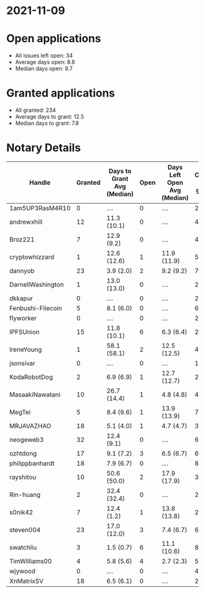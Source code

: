 2021-11-09
==========

# Open applications

- All issues left open: 34
- Average days open: 8.8
- Median days open: 8.7

# Granted applications

- All granted: 234
- Average days to grant: 12.5
- Median days to grant: 7.8

# Notary Details

| Handle            |   Granted | Days to Grant Avg (Median)   |   Open | Days Left Open Avg (Median)   |   Closed (no grant) |
|-------------------|-----------|------------------------------|--------|-------------------------------|---------------------|
| 1am5UP3RasM4R10   |         0 | ....                         |      0 | ....                          |                   2 |
| andrewxhill       |        12 | 11.3  (10.1)                 |      0 | ....                          |                  45 |
| Broz221           |         7 | 12.9  (9.2)                  |      0 | ....                          |                  48 |
| cryptowhizzard    |         1 | 12.6  (12.6)                 |      1 | 11.9  (11.9)                  |                   5 |
| dannyob           |        23 | 3.9  (2.0)                   |      2 | 9.2  (9.2)                    |                  74 |
| DarnellWashington |         1 | 13.0  (13.0)                 |      0 | ....                          |                   2 |
| dkkapur           |         0 | ....                         |      0 | ....                          |                   2 |
| Fenbushi-Filecoin |         5 | 8.1  (6.0)                   |      0 | ....                          |                  67 |
| flyworker         |         0 | ....                         |      0 | ....                          |                   2 |
| IPFSUnion         |        15 | 11.8  (10.1)                 |      6 | 6.3  (6.4)                    |                  27 |
| IreneYoung        |         1 | 58.1  (58.1)                 |      2 | 12.5  (12.5)                  |                   4 |
| jsonsivar         |         0 | ....                         |      0 | ....                          |                  13 |
| KodaRobotDog      |         2 | 6.9  (6.9)                   |      1 | 12.7  (12.7)                  |                   2 |
| MasaakiNawatani   |        10 | 26.7  (14.4)                 |      1 | 4.8  (4.8)                    |                  44 |
| MegTei            |         5 | 8.4  (9.6)                   |      1 | 13.9  (13.9)                  |                   7 |
| MRJAVAZHAO        |        18 | 5.1  (4.0)                   |      1 | 4.7  (4.7)                    |                  34 |
| neogeweb3         |        32 | 12.4  (9.1)                  |      0 | ....                          |                  61 |
| ozhtdong          |        17 | 9.1  (7.2)                   |      3 | 6.5  (6.7)                    |                  62 |
| philippbanhardt   |        18 | 7.9  (6.7)                   |      0 | ....                          |                  81 |
| rayshitou         |        10 | 50.6  (50.0)                 |      2 | 17.9  (17.9)                  |                  36 |
| Rin-huang         |         2 | 32.4  (32.4)                 |      0 | ....                          |                   2 |
| s0nik42           |         7 | 12.4  (1.2)                  |      1 | 13.8  (13.8)                  |                  24 |
| steven004         |        23 | 17.0  (12.0)                 |      3 | 7.4  (6.7)                    |                  67 |
| swatchliu         |         3 | 1.5  (0.7)                   |      6 | 11.1  (10.6)                  |                   8 |
| TimWilliams00     |         4 | 5.8  (5.6)                   |      4 | 2.7  (2.3)                    |                   5 |
| wjywood           |         0 | ....                         |      0 | ....                          |                   4 |
| XnMatrixSV        |        18 | 6.5  (6.1)                   |      0 | ....                          |                  28 |